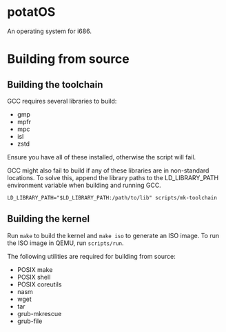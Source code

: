 # potatOS

An operating system for i686.

# Building from source

## Building the toolchain

GCC requires several libraries to build:

* gmp
* mpfr
* mpc
* isl
* zstd

Ensure you have all of these installed, otherwise the script will fail.

GCC might also fail to build if any of these libraries are in non-standard locations.
To solve this, append the library paths to the LD_LIBRARY_PATH environment variable when building and running GCC.

`LD_LIBRARY_PATH="$LD_LIBRARY_PATH:/path/to/lib" scripts/mk-toolchain`

## Building the kernel

Run `make` to build the kernel and `make iso` to generate an ISO image.
To run the ISO image in QEMU, run `scripts/run`.

The following utilities are required for building from source:

* POSIX make
* POSIX shell
* POSIX coreutils
* nasm
* wget
* tar
* grub-mkrescue
* grub-file
